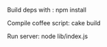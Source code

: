 Build deps with :
    npm install

Compile coffee script:
    cake build

Run server:
    node lib/index.js
